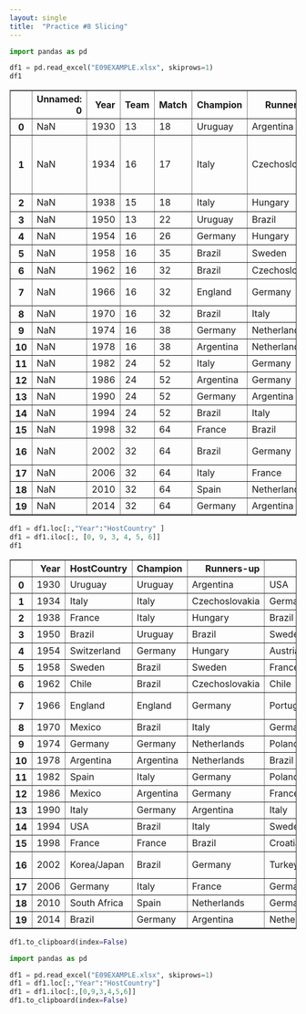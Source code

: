 ```yaml
---
layout: single
title:  "Practice #8 Slicing"
---
```




```python
import pandas as pd

df1 = pd.read_excel("E09EXAMPLE.xlsx", skiprows=1)
df1
```




<div>
<style scoped>
    .dataframe tbody tr th:only-of-type {
        vertical-align: middle;
    }

    .dataframe tbody tr th {
        vertical-align: top;
    }

    .dataframe thead th {
        text-align: right;
    }
</style>
<table border="1" class="dataframe">
  <thead>
    <tr style="text-align: right;">
      <th></th>
      <th>Unnamed: 0</th>
      <th>Year</th>
      <th>Team</th>
      <th>Match</th>
      <th>Champion</th>
      <th>Runners-up</th>
      <th>Third</th>
      <th>Fourth</th>
      <th>Goal</th>
      <th>Attendance</th>
      <th>HostCountry</th>
      <th>Unnamed: 11</th>
      <th>Unnamed: 12</th>
      <th>Unnamed: 13</th>
      <th>Unnamed: 14</th>
      <th>Unnamed: 15</th>
      <th>Unnamed: 16</th>
      <th>Unnamed: 17</th>
    </tr>
  </thead>
  <tbody>
    <tr>
      <th>0</th>
      <td>NaN</td>
      <td>1930</td>
      <td>13</td>
      <td>18</td>
      <td>Uruguay</td>
      <td>Argentina</td>
      <td>USA</td>
      <td>Yugoslavia</td>
      <td>70</td>
      <td>590.549</td>
      <td>Uruguay</td>
      <td>NaN</td>
      <td>NaN</td>
      <td>NaN</td>
      <td>NaN</td>
      <td>NaN</td>
      <td>NaN</td>
      <td>NaN</td>
    </tr>
    <tr>
      <th>1</th>
      <td>NaN</td>
      <td>1934</td>
      <td>16</td>
      <td>17</td>
      <td>Italy</td>
      <td>Czechoslovakia</td>
      <td>Germany</td>
      <td>Austria</td>
      <td>70</td>
      <td>363</td>
      <td>Italy</td>
      <td>NaN</td>
      <td>좌측 표는 역대 월드컵대회의 자료이다</td>
      <td>NaN</td>
      <td>NaN</td>
      <td>NaN</td>
      <td>NaN</td>
      <td>NaN</td>
    </tr>
    <tr>
      <th>2</th>
      <td>NaN</td>
      <td>1938</td>
      <td>15</td>
      <td>18</td>
      <td>Italy</td>
      <td>Hungary</td>
      <td>Brazil</td>
      <td>Sweden</td>
      <td>84</td>
      <td>375.7</td>
      <td>France</td>
      <td>NaN</td>
      <td>좌측 표를</td>
      <td>NaN</td>
      <td>NaN</td>
      <td>NaN</td>
      <td>NaN</td>
      <td>NaN</td>
    </tr>
    <tr>
      <th>3</th>
      <td>NaN</td>
      <td>1950</td>
      <td>13</td>
      <td>22</td>
      <td>Uruguay</td>
      <td>Brazil</td>
      <td>Sweden</td>
      <td>Spain</td>
      <td>88</td>
      <td>1.045.246</td>
      <td>Brazil</td>
      <td>NaN</td>
      <td>NaN</td>
      <td>NaN</td>
      <td>NaN</td>
      <td>NaN</td>
      <td>NaN</td>
      <td>NaN</td>
    </tr>
    <tr>
      <th>4</th>
      <td>NaN</td>
      <td>1954</td>
      <td>16</td>
      <td>26</td>
      <td>Germany</td>
      <td>Hungary</td>
      <td>Austria</td>
      <td>Uruguay</td>
      <td>140</td>
      <td>768.607</td>
      <td>Switzerland</td>
      <td>NaN</td>
      <td>NaN</td>
      <td>NaN</td>
      <td>NaN</td>
      <td>NaN</td>
      <td>NaN</td>
      <td>NaN</td>
    </tr>
    <tr>
      <th>5</th>
      <td>NaN</td>
      <td>1958</td>
      <td>16</td>
      <td>35</td>
      <td>Brazil</td>
      <td>Sweden</td>
      <td>France</td>
      <td>Germany</td>
      <td>126</td>
      <td>819.81</td>
      <td>Sweden</td>
      <td>NaN</td>
      <td>년도</td>
      <td>개최국</td>
      <td>1위</td>
      <td>2위</td>
      <td>3위</td>
      <td>4위</td>
    </tr>
    <tr>
      <th>6</th>
      <td>NaN</td>
      <td>1962</td>
      <td>16</td>
      <td>32</td>
      <td>Brazil</td>
      <td>Czechoslovakia</td>
      <td>Chile</td>
      <td>Yugoslavia</td>
      <td>89</td>
      <td>893.172</td>
      <td>Chile</td>
      <td>NaN</td>
      <td>1930</td>
      <td>Uruguay</td>
      <td>Uruguay</td>
      <td>Argentina</td>
      <td>USA</td>
      <td>Yugoslavia</td>
    </tr>
    <tr>
      <th>7</th>
      <td>NaN</td>
      <td>1966</td>
      <td>16</td>
      <td>32</td>
      <td>England</td>
      <td>Germany</td>
      <td>Portugal</td>
      <td>Soviet Union</td>
      <td>89</td>
      <td>1.563.135</td>
      <td>England</td>
      <td>NaN</td>
      <td>...</td>
      <td>...</td>
      <td>...</td>
      <td>...</td>
      <td>...</td>
      <td>...</td>
    </tr>
    <tr>
      <th>8</th>
      <td>NaN</td>
      <td>1970</td>
      <td>16</td>
      <td>32</td>
      <td>Brazil</td>
      <td>Italy</td>
      <td>Germany</td>
      <td>Uruguay</td>
      <td>95</td>
      <td>1.603.975</td>
      <td>Mexico</td>
      <td>NaN</td>
      <td>2014</td>
      <td>Brazil</td>
      <td>Germany</td>
      <td>Argentina</td>
      <td>Netherlands</td>
      <td>Brazil</td>
    </tr>
    <tr>
      <th>9</th>
      <td>NaN</td>
      <td>1974</td>
      <td>16</td>
      <td>38</td>
      <td>Germany</td>
      <td>Netherlands</td>
      <td>Poland</td>
      <td>Brazil</td>
      <td>97</td>
      <td>1.865.753</td>
      <td>Germany</td>
      <td>NaN</td>
      <td>NaN</td>
      <td>NaN</td>
      <td>NaN</td>
      <td>NaN</td>
      <td>NaN</td>
      <td>NaN</td>
    </tr>
    <tr>
      <th>10</th>
      <td>NaN</td>
      <td>1978</td>
      <td>16</td>
      <td>38</td>
      <td>Argentina</td>
      <td>Netherlands</td>
      <td>Brazil</td>
      <td>Italy</td>
      <td>102</td>
      <td>1.545.791</td>
      <td>Argentina</td>
      <td>NaN</td>
      <td>NaN</td>
      <td>NaN</td>
      <td>NaN</td>
      <td>NaN</td>
      <td>NaN</td>
      <td>NaN</td>
    </tr>
    <tr>
      <th>11</th>
      <td>NaN</td>
      <td>1982</td>
      <td>24</td>
      <td>52</td>
      <td>Italy</td>
      <td>Germany</td>
      <td>Poland</td>
      <td>France</td>
      <td>146</td>
      <td>2.109.723</td>
      <td>Spain</td>
      <td>NaN</td>
      <td>NaN</td>
      <td>NaN</td>
      <td>NaN</td>
      <td>NaN</td>
      <td>NaN</td>
      <td>NaN</td>
    </tr>
    <tr>
      <th>12</th>
      <td>NaN</td>
      <td>1986</td>
      <td>24</td>
      <td>52</td>
      <td>Argentina</td>
      <td>Germany</td>
      <td>France</td>
      <td>Belgium</td>
      <td>132</td>
      <td>2.394.031</td>
      <td>Mexico</td>
      <td>NaN</td>
      <td>NaN</td>
      <td>NaN</td>
      <td>NaN</td>
      <td>NaN</td>
      <td>NaN</td>
      <td>NaN</td>
    </tr>
    <tr>
      <th>13</th>
      <td>NaN</td>
      <td>1990</td>
      <td>24</td>
      <td>52</td>
      <td>Germany</td>
      <td>Argentina</td>
      <td>Italy</td>
      <td>England</td>
      <td>115</td>
      <td>2.516.215</td>
      <td>Italy</td>
      <td>NaN</td>
      <td>NaN</td>
      <td>NaN</td>
      <td>NaN</td>
      <td>NaN</td>
      <td>NaN</td>
      <td>NaN</td>
    </tr>
    <tr>
      <th>14</th>
      <td>NaN</td>
      <td>1994</td>
      <td>24</td>
      <td>52</td>
      <td>Brazil</td>
      <td>Italy</td>
      <td>Sweden</td>
      <td>Bulgaria</td>
      <td>141</td>
      <td>3.587.538</td>
      <td>USA</td>
      <td>NaN</td>
      <td>NaN</td>
      <td>NaN</td>
      <td>NaN</td>
      <td>NaN</td>
      <td>NaN</td>
      <td>NaN</td>
    </tr>
    <tr>
      <th>15</th>
      <td>NaN</td>
      <td>1998</td>
      <td>32</td>
      <td>64</td>
      <td>France</td>
      <td>Brazil</td>
      <td>Croatia</td>
      <td>Netherlands</td>
      <td>171</td>
      <td>2.785.100</td>
      <td>France</td>
      <td>NaN</td>
      <td>NaN</td>
      <td>NaN</td>
      <td>NaN</td>
      <td>NaN</td>
      <td>NaN</td>
      <td>NaN</td>
    </tr>
    <tr>
      <th>16</th>
      <td>NaN</td>
      <td>2002</td>
      <td>32</td>
      <td>64</td>
      <td>Brazil</td>
      <td>Germany</td>
      <td>Turkey</td>
      <td>Korea Republic</td>
      <td>161</td>
      <td>2.705.197</td>
      <td>Korea/Japan</td>
      <td>NaN</td>
      <td>NaN</td>
      <td>NaN</td>
      <td>NaN</td>
      <td>NaN</td>
      <td>NaN</td>
      <td>NaN</td>
    </tr>
    <tr>
      <th>17</th>
      <td>NaN</td>
      <td>2006</td>
      <td>32</td>
      <td>64</td>
      <td>Italy</td>
      <td>France</td>
      <td>Germany</td>
      <td>Portugal</td>
      <td>147</td>
      <td>3.359.439</td>
      <td>Germany</td>
      <td>NaN</td>
      <td>NaN</td>
      <td>NaN</td>
      <td>NaN</td>
      <td>NaN</td>
      <td>NaN</td>
      <td>NaN</td>
    </tr>
    <tr>
      <th>18</th>
      <td>NaN</td>
      <td>2010</td>
      <td>32</td>
      <td>64</td>
      <td>Spain</td>
      <td>Netherlands</td>
      <td>Germany</td>
      <td>Uruguay</td>
      <td>145</td>
      <td>3.178.856</td>
      <td>South Africa</td>
      <td>NaN</td>
      <td>NaN</td>
      <td>NaN</td>
      <td>NaN</td>
      <td>NaN</td>
      <td>NaN</td>
      <td>NaN</td>
    </tr>
    <tr>
      <th>19</th>
      <td>NaN</td>
      <td>2014</td>
      <td>32</td>
      <td>64</td>
      <td>Germany</td>
      <td>Argentina</td>
      <td>Netherlands</td>
      <td>Brazil</td>
      <td>171</td>
      <td>3.386.810</td>
      <td>Brazil</td>
      <td>NaN</td>
      <td>NaN</td>
      <td>NaN</td>
      <td>NaN</td>
      <td>NaN</td>
      <td>NaN</td>
      <td>NaN</td>
    </tr>
  </tbody>
</table>
</div>




```python
df1 = df1.loc[:,"Year":"HostCountry" ]
df1 = df1.iloc[:, [0, 9, 3, 4, 5, 6]]
df1
```




<div>
<style scoped>
    .dataframe tbody tr th:only-of-type {
        vertical-align: middle;
    }

    .dataframe tbody tr th {
        vertical-align: top;
    }

    .dataframe thead th {
        text-align: right;
    }
</style>
<table border="1" class="dataframe">
  <thead>
    <tr style="text-align: right;">
      <th></th>
      <th>Year</th>
      <th>HostCountry</th>
      <th>Champion</th>
      <th>Runners-up</th>
      <th>Third</th>
      <th>Fourth</th>
    </tr>
  </thead>
  <tbody>
    <tr>
      <th>0</th>
      <td>1930</td>
      <td>Uruguay</td>
      <td>Uruguay</td>
      <td>Argentina</td>
      <td>USA</td>
      <td>Yugoslavia</td>
    </tr>
    <tr>
      <th>1</th>
      <td>1934</td>
      <td>Italy</td>
      <td>Italy</td>
      <td>Czechoslovakia</td>
      <td>Germany</td>
      <td>Austria</td>
    </tr>
    <tr>
      <th>2</th>
      <td>1938</td>
      <td>France</td>
      <td>Italy</td>
      <td>Hungary</td>
      <td>Brazil</td>
      <td>Sweden</td>
    </tr>
    <tr>
      <th>3</th>
      <td>1950</td>
      <td>Brazil</td>
      <td>Uruguay</td>
      <td>Brazil</td>
      <td>Sweden</td>
      <td>Spain</td>
    </tr>
    <tr>
      <th>4</th>
      <td>1954</td>
      <td>Switzerland</td>
      <td>Germany</td>
      <td>Hungary</td>
      <td>Austria</td>
      <td>Uruguay</td>
    </tr>
    <tr>
      <th>5</th>
      <td>1958</td>
      <td>Sweden</td>
      <td>Brazil</td>
      <td>Sweden</td>
      <td>France</td>
      <td>Germany</td>
    </tr>
    <tr>
      <th>6</th>
      <td>1962</td>
      <td>Chile</td>
      <td>Brazil</td>
      <td>Czechoslovakia</td>
      <td>Chile</td>
      <td>Yugoslavia</td>
    </tr>
    <tr>
      <th>7</th>
      <td>1966</td>
      <td>England</td>
      <td>England</td>
      <td>Germany</td>
      <td>Portugal</td>
      <td>Soviet Union</td>
    </tr>
    <tr>
      <th>8</th>
      <td>1970</td>
      <td>Mexico</td>
      <td>Brazil</td>
      <td>Italy</td>
      <td>Germany</td>
      <td>Uruguay</td>
    </tr>
    <tr>
      <th>9</th>
      <td>1974</td>
      <td>Germany</td>
      <td>Germany</td>
      <td>Netherlands</td>
      <td>Poland</td>
      <td>Brazil</td>
    </tr>
    <tr>
      <th>10</th>
      <td>1978</td>
      <td>Argentina</td>
      <td>Argentina</td>
      <td>Netherlands</td>
      <td>Brazil</td>
      <td>Italy</td>
    </tr>
    <tr>
      <th>11</th>
      <td>1982</td>
      <td>Spain</td>
      <td>Italy</td>
      <td>Germany</td>
      <td>Poland</td>
      <td>France</td>
    </tr>
    <tr>
      <th>12</th>
      <td>1986</td>
      <td>Mexico</td>
      <td>Argentina</td>
      <td>Germany</td>
      <td>France</td>
      <td>Belgium</td>
    </tr>
    <tr>
      <th>13</th>
      <td>1990</td>
      <td>Italy</td>
      <td>Germany</td>
      <td>Argentina</td>
      <td>Italy</td>
      <td>England</td>
    </tr>
    <tr>
      <th>14</th>
      <td>1994</td>
      <td>USA</td>
      <td>Brazil</td>
      <td>Italy</td>
      <td>Sweden</td>
      <td>Bulgaria</td>
    </tr>
    <tr>
      <th>15</th>
      <td>1998</td>
      <td>France</td>
      <td>France</td>
      <td>Brazil</td>
      <td>Croatia</td>
      <td>Netherlands</td>
    </tr>
    <tr>
      <th>16</th>
      <td>2002</td>
      <td>Korea/Japan</td>
      <td>Brazil</td>
      <td>Germany</td>
      <td>Turkey</td>
      <td>Korea Republic</td>
    </tr>
    <tr>
      <th>17</th>
      <td>2006</td>
      <td>Germany</td>
      <td>Italy</td>
      <td>France</td>
      <td>Germany</td>
      <td>Portugal</td>
    </tr>
    <tr>
      <th>18</th>
      <td>2010</td>
      <td>South Africa</td>
      <td>Spain</td>
      <td>Netherlands</td>
      <td>Germany</td>
      <td>Uruguay</td>
    </tr>
    <tr>
      <th>19</th>
      <td>2014</td>
      <td>Brazil</td>
      <td>Germany</td>
      <td>Argentina</td>
      <td>Netherlands</td>
      <td>Brazil</td>
    </tr>
  </tbody>
</table>
</div>




```python
df1.to_clipboard(index=False)
```


```python
import pandas as pd

df1 = pd.read_excel("E09EXAMPLE.xlsx", skiprows=1)
df1 = df1.loc[:,"Year":"HostCountry"]
df1 = df1.iloc[:,[0,9,3,4,5,6]]
df1.to_clipboard(index=False)

```

